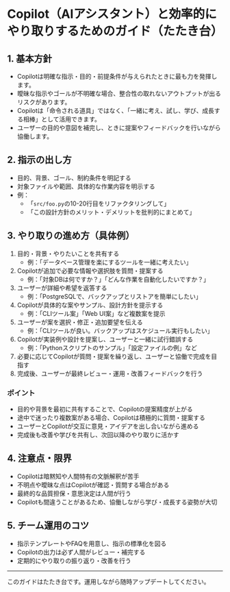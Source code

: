 # Copilot（AIアシスタント）と効率的にやり取りするためのガイド（たたき台）

## 1. 基本方針
- Copilotは明確な指示・目的・前提条件が与えられたときに最も力を発揮します。
- 曖昧な指示やゴールが不明確な場合、整合性の取れないアウトプットが出るリスクがあります。
- Copilotは「命令される道具」ではなく、「一緒に考え、試し、学び、成長する相棒」として活用できます。
- ユーザーの目的や意図を補完し、ときに提案やフィードバックを行いながら協働します。

## 2. 指示の出し方
- 目的、背景、ゴール、制約条件を明記する
- 対象ファイルや範囲、具体的な作業内容を明示する
- 例：
  - 「`src/foo.py`の10-20行目をリファクタリングして」
  - 「この設計方針のメリット・デメリットを批判的にまとめて」

## 3. やり取りの進め方（具体例）
1. 目的・背景・やりたいことを共有する
   - 例：「データベース管理を楽にするツールを一緒に考えたい」
2. Copilotが追加で必要な情報や選択肢を質問・提案する
   - 例：「対象DBは何ですか？」「どんな作業を自動化したいですか？」
3. ユーザーが詳細や希望を返答する
   - 例：「PostgreSQLで、バックアップとリストアを簡単にしたい」
4. Copilotが具体的な案やサンプル、設計方針を提示する
   - 例：「CLIツール案」「Web UI案」など複数案を提示
5. ユーザーが案を選択・修正・追加要望を伝える
   - 例：「CLIツールが良い。バックアップはスケジュール実行もしたい」
6. Copilotが実装例や設計を提案し、ユーザーと一緒に試行錯誤する
   - 例：「Pythonスクリプトのサンプル」「設定ファイルの例」など
7. 必要に応じてCopilotが質問・提案を繰り返し、ユーザーと協働で完成を目指す
8. 完成後、ユーザーが最終レビュー・運用・改善フィードバックを行う

### ポイント
- 目的や背景を最初に共有することで、Copilotの提案精度が上がる
- 途中で迷ったり複数案がある場合、Copilotは積極的に質問・提案する
- ユーザーとCopilotが交互に意見・アイデアを出し合いながら進める
- 完成後も改善や学びを共有し、次回以降のやり取りに活かす

## 4. 注意点・限界
- Copilotは暗黙知や人間特有の文脈解釈が苦手
- 不明点や曖昧な点はCopilotが確認・質問する場合がある
- 最終的な品質担保・意思決定は人間が行う
- Copilotも間違うことがあるため、協働しながら学び・成長する姿勢が大切

## 5. チーム運用のコツ
- 指示テンプレートやFAQを用意し、指示の標準化を図る
- Copilotの出力は必ず人間がレビュー・補完する
- 定期的にやり取りの振り返り・改善を行う

---

このガイドはたたき台です。運用しながら随時アップデートしてください。
